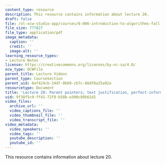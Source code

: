 ```yaml
---
content_type: resource
description: This resource contains information about lecture 20.
draft: false
file: /ol-ocw-studio-app/courses/6-006-introduction-to-algorithms-fall-2011/9f38f5c9ff4172f8b58be390c89b61d2_MIT6_006F11_lec20.pdf
file_size: 777827
file_type: application/pdf
image_metadata:
  caption: ''
  credit: ''
  image-alt: ''
learning_resource_types:
- Lecture Notes
license: https://creativecommons.org/licenses/by-nc-sa/4.0/
ocw_type: OCWFile
parent_title: Lecture Videos
parent_type: CourseSection
parent_uid: 6af424cb-24d7-0b69-cb7c-86df8a25a92a
resourcetype: Document
title: 'Lecture 20: Parent pointers; text justification, perfect-information blackjack'
uid: 9f38f5c9-ff41-72f8-b58b-e390c89b61d2
video_files:
  archive_url: ''
  video_captions_file: ''
  video_thumbnail_file: ''
  video_transcript_file: ''
video_metadata:
  video_speakers: ''
  video_tags: ''
  youtube_description: ''
  youtube_id: ''
---
```

This resource contains information about lecture 20.